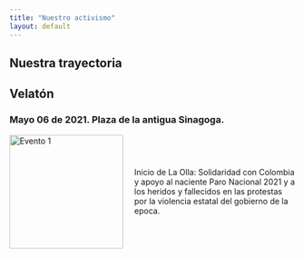 ```yaml
---
title: "Nuestro activismo"
layout: default
---
```


## Nuestra trayectoria

## Velatón 
### Mayo 06 de 2021. Plaza de la antigua Sinagoga.

<div style="display: flex; align-items: center;">
  <img src="{{ site.baseurl }}/path/to/your/image1.jpg" alt="Evento 1" style="width: 200px; margin-right: 20px;">
  <p>
    Inicio de La Olla: Solidaridad con Colombia y apoyo al naciente Paro Nacional 2021 y a los heridos y fallecidos en las protestas por la violencia estatal del gobierno de la epoca.
  </p>
</div>


